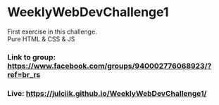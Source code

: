 # WeeklyWebDevChallenge1


First exercise in this challenge.<br>
Pure HTML & CSS & JS
### Link to group: https://www.facebook.com/groups/940002776068923/?ref=br_rs<br>
### Live: https://julciik.github.io/WeeklyWebDevChallenge1/
